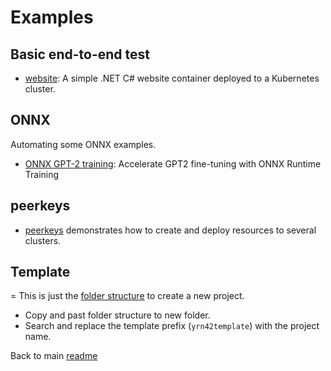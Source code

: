 # Examples

## Basic end-to-end test

- [website](website/README.md): A simple .NET C# website container deployed to a Kubernetes cluster.

## ONNX

Automating some ONNX examples.

- [ONNX GPT-2 training](onnx/training/gpt2/README.md): Accelerate GPT2 fine-tuning with ONNX Runtime Training

## peerkeys

- [peerkeys](peerkeys/README.md) demonstrates how to create and deploy resources to several clusters.

## Template

= This is just the [folder structure](./template/) to create a new project.
  - Copy and past folder structure to new folder.
  - Search and replace the template prefix (`yrn42template`) with the project name.

Back to main [readme](../../README.md)
